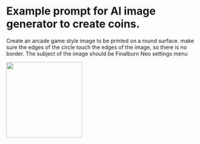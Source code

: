 # Example prompt for AI image generator to create coins.


Create an arcade game style image to be printed on a round surface. make sure the edges of the circle touch the edges of the image, so there is no border. The subject of the image should be Finalburn Neo settings menu

<img src="https://github.com/paulvanleest/retrocoin/blob/main/Coin-art/fbneo-settings-1.jpg" width="200" />
